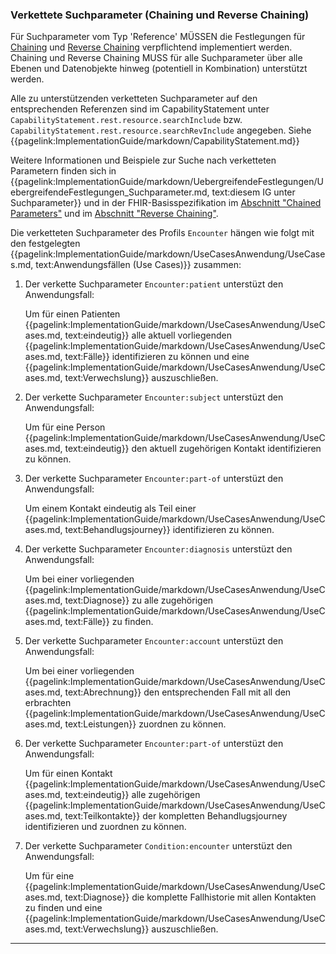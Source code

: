 ### Verkettete Suchparameter (Chaining und Reverse Chaining)

Für Suchparameter vom Typ 'Reference' MÜSSEN die Festlegungen für [Chaining](https://hl7.org/fhir/R4/search.html#chaining) und [Reverse Chaining](https://hl7.org/fhir/R4/search.html#has) verpflichtend implementiert werden. Chaining und Reverse Chaining MUSS für alle Suchparameter über alle Ebenen und Datenobjekte hinweg (potentiell in Kombination) unterstützt werden.

Alle zu unterstützenden verketteten Suchparameter auf den entsprechenden Referenzen sind im CapabilityStatement unter ```CapabilityStatement.rest.resource.searchInclude``` bzw. ```CapabilityStatement.rest.resource.searchRevInclude``` angegeben. Siehe {{pagelink:ImplementationGuide/markdown/CapabilityStatement.md}}

Weitere Informationen und Beispiele zur Suche nach verketteten Parametern finden sich in {{pagelink:ImplementationGuide/markdown/UebergreifendeFestlegungen/UebergreifendeFestlegungen_Suchparameter.md, text:diesem IG unter Suchparameter}} und in der FHIR-Basisspezifikation im [Abschnitt "Chained Parameters"](https://hl7.org/fhir/R4/search.html#chaining) und im [Abschnitt "Reverse Chaining"](https://hl7.org/fhir/R4/search.html#has).

Die verketteten Suchparameter des Profils ```Encounter``` hängen wie folgt mit den festgelegten {{pagelink:ImplementationGuide/markdown/UseCasesAnwendung/UseCases.md, text:Anwendungsfällen (Use Cases)}}  zusammen:


1. Der verkette Suchparameter ```Encounter:patient``` unterstüzt den Anwendungsfall:

    Um für einen Patienten {{pagelink:ImplementationGuide/markdown/UseCasesAnwendung/UseCases.md, text:eindeutig}} alle aktuell vorliegenden {{pagelink:ImplementationGuide/markdown/UseCasesAnwendung/UseCases.md, text:Fälle}} identifizieren zu können und eine {{pagelink:ImplementationGuide/markdown/UseCasesAnwendung/UseCases.md, text:Verwechslung}} auszuschließen.

1. Der verkette Suchparameter ```Encounter:subject``` unterstüzt den Anwendungsfall:

    Um für eine Person {{pagelink:ImplementationGuide/markdown/UseCasesAnwendung/UseCases.md, text:eindeutig}} den aktuell zugehörigen Kontakt identifizieren zu können.

1. Der verkette Suchparameter ```Encounter:part-of``` unterstüzt den Anwendungsfall:

    Um einem Kontakt eindeutig als Teil einer {{pagelink:ImplementationGuide/markdown/UseCasesAnwendung/UseCases.md, text:Behandlugsjourney}} identifizieren zu können.

1. Der verkette Suchparameter ```Encounter:diagnosis``` unterstüzt den Anwendungsfall:

    Um bei einer vorliegenden {{pagelink:ImplementationGuide/markdown/UseCasesAnwendung/UseCases.md, text:Diagnose}} zu alle zugehörigen {{pagelink:ImplementationGuide/markdown/UseCasesAnwendung/UseCases.md, text:Fälle}} zu finden.

1. Der verkette Suchparameter ```Encounter:account``` unterstüzt den Anwendungsfall:

    Um bei einer vorliegenden {{pagelink:ImplementationGuide/markdown/UseCasesAnwendung/UseCases.md, text:Abrechnung}} den entsprechenden Fall mit all den erbrachten {{pagelink:ImplementationGuide/markdown/UseCasesAnwendung/UseCases.md, text:Leistungen}} zuordnen zu können.

1. Der verkette Suchparameter ```Encounter:part-of``` unterstüzt den Anwendungsfall:

    Um für einen Kontakt {{pagelink:ImplementationGuide/markdown/UseCasesAnwendung/UseCases.md, text:eindeutig}} alle zugehörigen {{pagelink:ImplementationGuide/markdown/UseCasesAnwendung/UseCases.md, text:Teilkontakte}} der kompletten Behandlugsjourney identifizieren und zuordnen zu können.

1. Der verkette Suchparameter ```Condition:encounter``` unterstüzt den Anwendungsfall:

    Um für eine {{pagelink:ImplementationGuide/markdown/UseCasesAnwendung/UseCases.md, text:Diagnose}} die komplette Fallhistorie mit allen Kontakten zu finden und eine {{pagelink:ImplementationGuide/markdown/UseCasesAnwendung/UseCases.md, text:Verwechslung}} auszuschließen.
---